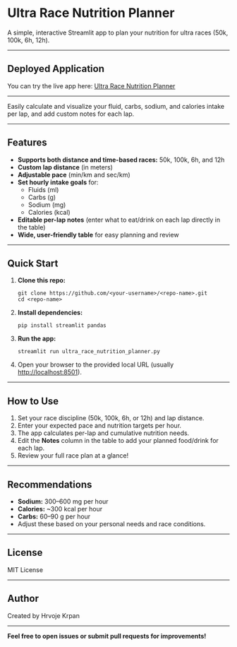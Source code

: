 # Ultra Race Nutrition Planner

A simple, interactive Streamlit app to plan your nutrition for ultra races (50k, 100k, 6h, 12h).  

---

## Deployed Application

You can try the live app here: [Ultra Race Nutrition Planner](https://ultraracenutritionplanner.streamlit.app/)

---

Easily calculate and visualize your fluid, carbs, sodium, and calories intake per lap, and add custom notes for each lap.

---

## Features

- **Supports both distance and time-based races:** 50k, 100k, 6h, and 12h
- **Custom lap distance** (in meters)
- **Adjustable pace** (min/km and sec/km)
- **Set hourly intake goals** for:
  - Fluids (ml)
  - Carbs (g)
  - Sodium (mg)
  - Calories (kcal)
- **Editable per-lap notes** (enter what to eat/drink on each lap directly in the table)
- **Wide, user-friendly table** for easy planning and review

---

## Quick Start

1. **Clone this repo:**
    ```
    git clone https://github.com/<your-username>/<repo-name>.git
    cd <repo-name>
    ```

2. **Install dependencies:**
    ```
    pip install streamlit pandas
    ```

3. **Run the app:**
    ```
    streamlit run ultra_race_nutrition_planner.py
    ```

4. Open your browser to the provided local URL (usually [http://localhost:8501](http://localhost:8501)).

---

## How to Use

1. Set your race discipline (50k, 100k, 6h, or 12h) and lap distance.
2. Enter your expected pace and nutrition targets per hour.
3. The app calculates per-lap and cumulative nutrition needs.
4. Edit the **Notes** column in the table to add your planned food/drink for each lap.
5. Review your full race plan at a glance!

---

## Recommendations

- **Sodium:** 300–600 mg per hour
- **Calories:** ~300 kcal per hour
- **Carbs:** 60–90 g per hour
- Adjust these based on your personal needs and race conditions.

---

## License

MIT License

---

## Author

Created by Hrvoje Krpan 

---

**Feel free to open issues or submit pull requests for improvements!**
